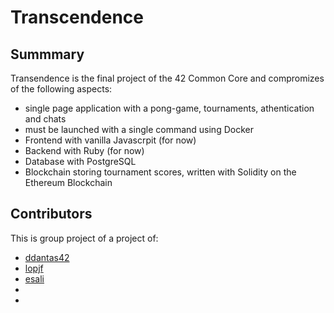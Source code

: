 # Transcendence

## Summmary

Transendence is the final project of the 42 Common Core and compromizes of the following aspects:

- single page application with a pong-game, tournaments, athentication and chats
- must be launched with a single command using Docker
- Frontend with vanilla Javascrpit (for now)
- Backend with Ruby (for now)
- Database with PostgreSQL
- Blockchain storing tournament scores, written with Solidity on the Ethereum Blockchain

## Contributors
This is group project of a project of:

- [ddantas42](https://github.com/ddantas42)
- [lopjf](https://github.com/lopjf)
- [esali](https://github.com/emSali)
- <ccourinha>
- <tiago>



